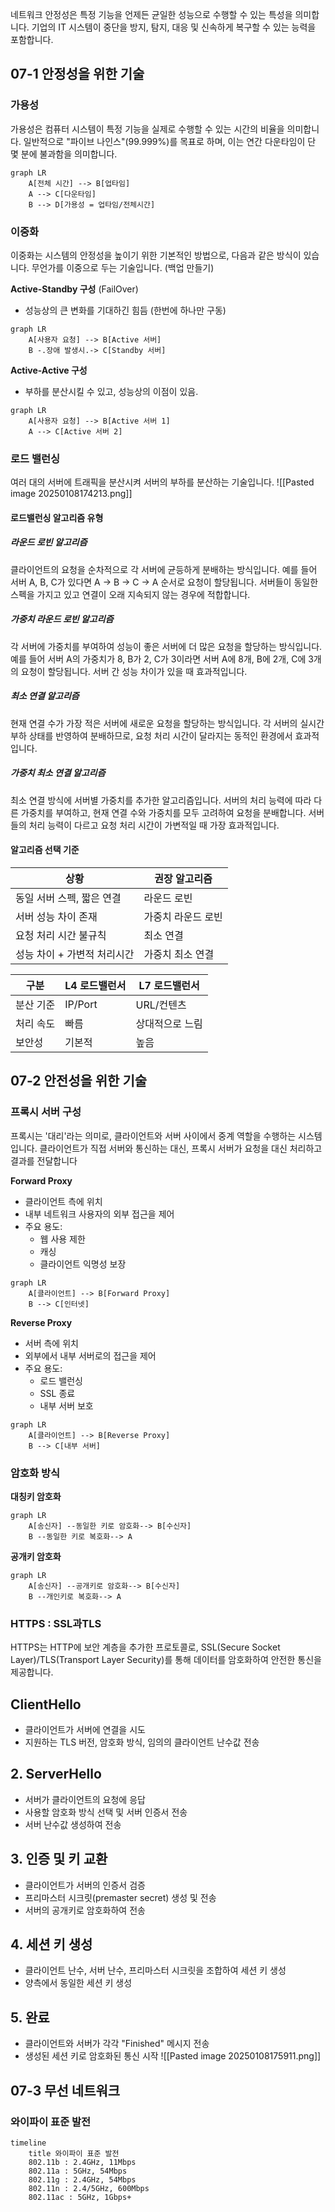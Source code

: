 네트워크 안정성은 특정 기능을 언제든 균일한 성능으로 수행할 수 있는 특성을 의미합니다. 기업의 IT 시스템이 중단을 방지, 탐지, 대응 및 신속하게 복구할 수 있는 능력을 포함합니다.

## 07-1 안정성을 위한 기술

### 가용성
가용성은 컴퓨터 시스템이 특정 기능을 실제로 수행할 수 있는 시간의 비율을 의미합니다. 일반적으로 "파이브 나인스"(99.999%)를 목표로 하며, 이는 연간 다운타임이 단 몇 분에 불과함을 의미합니다.

```mermaid
graph LR
    A[전체 시간] --> B[업타임]
    A --> C[다운타임]
    B --> D[가용성 = 업타임/전체시간]
```

### 이중화
이중화는 시스템의 안정성을 높이기 위한 기본적인 방법으로, 다음과 같은 방식이 있습니다.
무언가를 이중으로 두는 기술입니다. (백업 만들기)

**Active-Standby 구성** (FailOver)
- 성능상의 큰 변화를 기대하긴 힘듬 (한번에 하나만 구동)
```mermaid
graph LR
    A[사용자 요청] --> B[Active 서버]
    B -.장애 발생시.-> C[Standby 서버]
```

**Active-Active 구성**
- 부하를 분산시킬 수 있고, 성능상의 이점이 있음. 
```mermaid
graph LR
    A[사용자 요청] --> B[Active 서버 1]
    A --> C[Active 서버 2]
```

### 로드 밸런싱
여러 대의 서버에 트래픽을 분산시켜 서버의 부하를 분산하는 기술입니다.
![[Pasted image 20250108174213.png]]
#### 로드밸런싱 알고리즘 유형

##### 라운드 로빈 알고리즘
클라이언트의 요청을 순차적으로 각 서버에 균등하게 분배하는 방식입니다. 예를 들어 서버 A, B, C가 있다면 A → B → C → A 순서로 요청이 할당됩니다. 서버들이 동일한 스펙을 가지고 있고 연결이 오래 지속되지 않는 경우에 적합합니다.

##### 가중치 라운드 로빈 알고리즘
각 서버에 가중치를 부여하여 성능이 좋은 서버에 더 많은 요청을 할당하는 방식입니다. 예를 들어 서버 A의 가중치가 8, B가 2, C가 3이라면 서버 A에 8개, B에 2개, C에 3개의 요청이 할당됩니다. 서버 간 성능 차이가 있을 때 효과적입니다.

##### 최소 연결 알고리즘
현재 연결 수가 가장 적은 서버에 새로운 요청을 할당하는 방식입니다. 각 서버의 실시간 부하 상태를 반영하여 분배하므로, 요청 처리 시간이 달라지는 동적인 환경에서 효과적입니다.

##### 가중치 최소 연결 알고리즘
최소 연결 방식에 서버별 가중치를 추가한 알고리즘입니다. 서버의 처리 능력에 따라 다른 가중치를 부여하고, 현재 연결 수와 가중치를 모두 고려하여 요청을 분배합니다. 서버들의 처리 능력이 다르고 요청 처리 시간이 가변적일 때 가장 효과적입니다.

#### 알고리즘 선택 기준

| 상황               | 권장 알고리즘    |
| ---------------- | ---------- |
| 동일 서버 스펙, 짧은 연결  | 라운드 로빈     |
| 서버 성능 차이 존재      | 가중치 라운드 로빈 |
| 요청 처리 시간 불규칙     | 최소 연결      |
| 성능 차이 + 가변적 처리시간 | 가중치 최소 연결  |

| 구분    | L4 로드밸런서 | L7 로드밸런서 |
| ----- | -------- | -------- |
| 분산 기준 | IP/Port  | URL/컨텐츠  |
| 처리 속도 | 빠름       | 상대적으로 느림 |
| 보안성   | 기본적      | 높음       |

## 07-2 안전성을 위한 기술

### 프록시 서버 구성
프록시는 '대리'라는 의미로, 클라이언트와 서버 사이에서 중계 역할을 수행하는 시스템입니다. 클라이언트가 직접 서버와 통신하는 대신, 프록시 서버가 요청을 대신 처리하고 결과를 전달합니다

**Forward Proxy**
- 클라이언트 측에 위치
- 내부 네트워크 사용자의 외부 접근을 제어
- 주요 용도:
    - 웹 사용 제한
    - 캐싱
    - 클라이언트 익명성 보장
```mermaid
graph LR
    A[클라이언트] --> B[Forward Proxy]
    B --> C[인터넷]
```

**Reverse Proxy**
- 서버 측에 위치
- 외부에서 내부 서버로의 접근을 제어
- 주요 용도:
    - 로드 밸런싱
    - SSL 종료
    - 내부 서버 보호
```mermaid
graph LR
    A[클라이언트] --> B[Reverse Proxy]
    B --> C[내부 서버]
```

### 암호화 방식
**대칭키 암호화**
```mermaid
graph LR
    A[송신자] --동일한 키로 암호화--> B[수신자]
    B --동일한 키로 복호화--> A
```

**공개키 암호화**
```mermaid
graph LR
    A[송신자] --공개키로 암호화--> B[수신자]
    B --개인키로 복호화--> A
```

### HTTPS : SSL과TLS
HTTPS는 HTTP에 보안 계층을 추가한 프로토콜로, SSL(Secure Socket Layer)/TLS(Transport Layer Security)를 통해 데이터를 암호화하여 안전한 통신을 제공합니다.

## ClientHello

- 클라이언트가 서버에 연결을 시도
- 지원하는 TLS 버전, 암호화 방식, 임의의 클라이언트 난수값 전송

## 2. ServerHello

- 서버가 클라이언트의 요청에 응답
- 사용할 암호화 방식 선택 및 서버 인증서 전송
- 서버 난수값 생성하여 전송

## 3. 인증 및 키 교환

- 클라이언트가 서버의 인증서 검증
- 프리마스터 시크릿(premaster secret) 생성 및 전송
- 서버의 공개키로 암호화하여 전송

## 4. 세션 키 생성

- 클라이언트 난수, 서버 난수, 프리마스터 시크릿을 조합하여 세션 키 생성
- 양측에서 동일한 세션 키 생성

## 5. 완료

- 클라이언트와 서버가 각각 "Finished" 메시지 전송
- 생성된 세션 키로 암호화된 통신 시작
![[Pasted image 20250108175911.png]]

## 07-3 무선 네트워크

### 와이파이 표준 발전
```mermaid
timeline
    title 와이파이 표준 발전
    802.11b : 2.4GHz, 11Mbps
    802.11a : 5GHz, 54Mbps
    802.11g : 2.4GHz, 54Mbps
    802.11n : 2.4/5GHz, 600Mbps
    802.11ac : 5GHz, 1Gbps+
```
